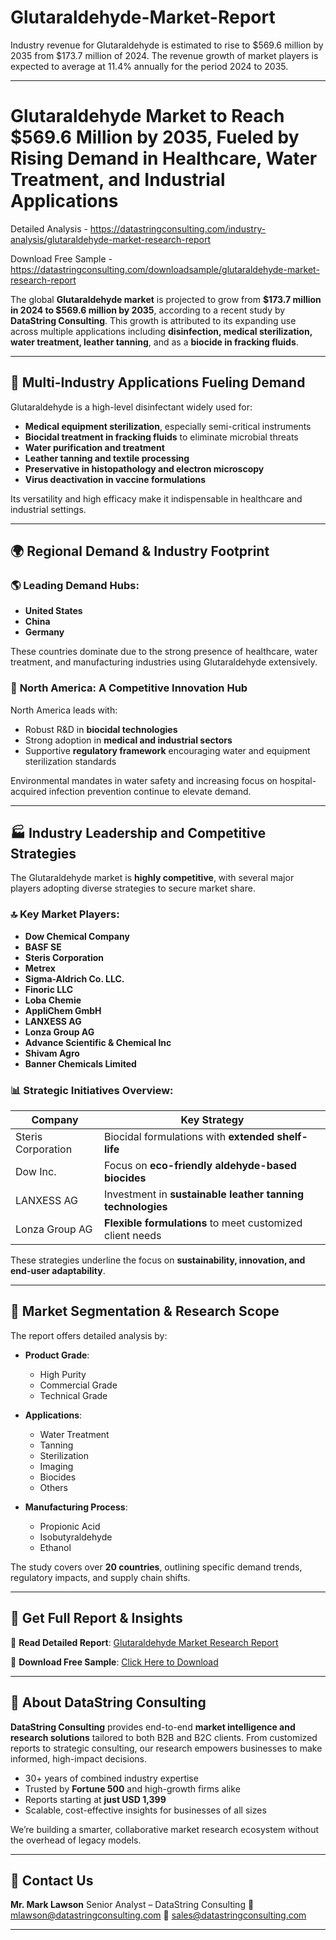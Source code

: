 # Glutaraldehyde-Market-Report
Industry revenue for Glutaraldehyde is estimated to rise to $569.6 million by 2035 from $173.7 million of 2024. The revenue growth of market players is expected to average at 11.4% annually for the period 2024 to 2035.



---

# **Glutaraldehyde Market to Reach \$569.6 Million by 2035, Fueled by Rising Demand in Healthcare, Water Treatment, and Industrial Applications**

Detailed Analysis - https://datastringconsulting.com/industry-analysis/glutaraldehyde-market-research-report

Download Free Sample - https://datastringconsulting.com/downloadsample/glutaraldehyde-market-research-report

The global **Glutaraldehyde market** is projected to grow from **\$173.7 million in 2024 to \$569.6 million by 2035**, according to a recent study by **DataString Consulting**. This growth is attributed to its expanding use across multiple applications including **disinfection, medical sterilization, water treatment, leather tanning**, and as a **biocide in fracking fluids**.

---

## 🔬 **Multi-Industry Applications Fueling Demand**

Glutaraldehyde is a high-level disinfectant widely used for:

* **Medical equipment sterilization**, especially semi-critical instruments
* **Biocidal treatment in fracking fluids** to eliminate microbial threats
* **Water purification and treatment**
* **Leather tanning and textile processing**
* **Preservative in histopathology and electron microscopy**
* **Virus deactivation in vaccine formulations**

Its versatility and high efficacy make it indispensable in healthcare and industrial settings.

---

## 🌍 **Regional Demand & Industry Footprint**

### 🌎 Leading Demand Hubs:

* **United States**
* **China**
* **Germany**

These countries dominate due to the strong presence of healthcare, water treatment, and manufacturing industries using Glutaraldehyde extensively.

### 🧪 **North America: A Competitive Innovation Hub**

North America leads with:

* Robust R\&D in **biocidal technologies**
* Strong adoption in **medical and industrial sectors**
* Supportive **regulatory framework** encouraging water and equipment sterilization standards

Environmental mandates in water safety and increasing focus on hospital-acquired infection prevention continue to elevate demand.

---

## 🏭 **Industry Leadership and Competitive Strategies**

The Glutaraldehyde market is **highly competitive**, with several major players adopting diverse strategies to secure market share.

### 🔝 Key Market Players:

* **Dow Chemical Company**
* **BASF SE**
* **Steris Corporation**
* **Metrex**
* **Sigma-Aldrich Co. LLC.**
* **Finoric LLC**
* **Loba Chemie**
* **AppliChem GmbH**
* **LANXESS AG**
* **Lonza Group AG**
* **Advance Scientific & Chemical Inc**
* **Shivam Agro**
* **Banner Chemicals Limited**

### 📊 Strategic Initiatives Overview:

| **Company**        | **Key Strategy**                                           |
| ------------------ | ---------------------------------------------------------- |
| Steris Corporation | Biocidal formulations with **extended shelf-life**         |
| Dow Inc.           | Focus on **eco-friendly aldehyde-based biocides**          |
| LANXESS AG         | Investment in **sustainable leather tanning technologies** |
| Lonza Group AG     | **Flexible formulations** to meet customized client needs  |

These strategies underline the focus on **sustainability, innovation, and end-user adaptability**.

---

## 🔎 **Market Segmentation & Research Scope**

The report offers detailed analysis by:

* **Product Grade**:

  * High Purity
  * Commercial Grade
  * Technical Grade

* **Applications**:

  * Water Treatment
  * Tanning
  * Sterilization
  * Imaging
  * Biocides
  * Others

* **Manufacturing Process**:

  * Propionic Acid
  * Isobutyraldehyde
  * Ethanol

The study covers over **20 countries**, outlining specific demand trends, regulatory impacts, and supply chain shifts.

---

## 📘 **Get Full Report & Insights**

🔗 **Read Detailed Report**:
[Glutaraldehyde Market Research Report](https://datastringconsulting.com/industry-analysis/glutaraldehyde-market-research-report)

📄 **Download Free Sample**:
[Click Here to Download](https://datastringconsulting.com/downloadsample/glutaraldehyde-market-research-report)

---

## 🏢 **About DataString Consulting**

**DataString Consulting** provides end-to-end **market intelligence and research solutions** tailored to both B2B and B2C clients. From customized reports to strategic consulting, our research empowers businesses to make informed, high-impact decisions.

* 30+ years of combined industry expertise
* Trusted by **Fortune 500** and high-growth firms alike
* Reports starting at **just USD 1,399**
* Scalable, cost-effective insights for businesses of all sizes

We’re building a smarter, collaborative market research ecosystem without the overhead of legacy models.

---

## 📩 **Contact Us**

**Mr. Mark Lawson**
Senior Analyst – DataString Consulting
📧 [mlawson@datastringconsulting.com](mailto:mlawson@datastringconsulting.com)
📧 [sales@datastringconsulting.com](mailto:sales@datastringconsulting.com)

---
